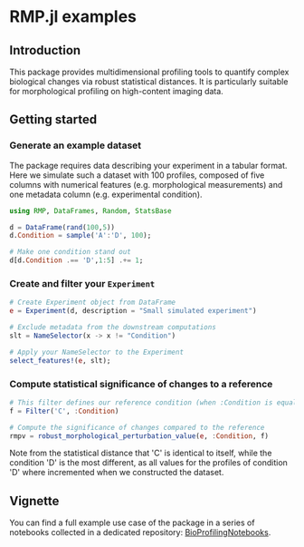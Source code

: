 # RMP.jl examples

## Introduction 

This package provides multidimensional profiling tools to quantify complex biological changes via robust statistical distances. It is particularly suitable for morphological profiling on high-content imaging data. 

## Getting started

### Generate an example dataset 

The package requires data describing your experiment in a tabular format. Here we simulate such a dataset with 100 profiles, composed of five columns with numerical features (e.g. morphological measurements) and one metadata column (e.g. experimental condition).

```julia
using RMP, DataFrames, Random, StatsBase

d = DataFrame(rand(100,5))
d.Condition = sample('A':'D', 100);

# Make one condition stand out
d[d.Condition .== 'D',1:5] .+= 1;
```

### Create and filter your `Experiment`

```julia
# Create Experiment object from DataFrame
e = Experiment(d, description = "Small simulated experiment")

# Exclude metadata from the downstream computations
slt = NameSelector(x -> x != "Condition")

# Apply your NameSelector to the Experiment
select_features!(e, slt);
```

### Compute statistical significance of changes to a reference

```julia
# This filter defines our reference condition (when :Condition is equal to 'C')
f = Filter('C', :Condition)

# Compute the significance of changes compared to the reference
rmpv = robust_morphological_perturbation_value(e, :Condition, f)
```

Note from the statistical distance that 'C' is identical to itself, while the condition 'D' is the most different, as all values for the profiles of condition 'D' where incremented when we constructed the dataset.


## Vignette

You can find a full example use case of the package in a series of notebooks collected in a dedicated repository: [BioProfilingNotebooks](https://github.com/menchelab/BioProfilingNotebooks).